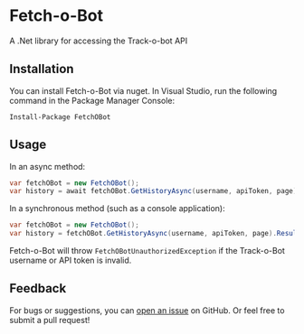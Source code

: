 # Fetch-o-Bot
A .Net library for accessing the Track-o-bot API

## Installation

You can install Fetch-o-Bot via nuget.  In Visual Studio, run the following command in the Package Manager Console:

```
Install-Package FetchOBot
```

## Usage

In an async method:

```c#
var fetchOBot = new FetchOBot();
var history = await fetchOBot.GetHistoryAsync(username, apiToken, page);
```

In a synchronous method (such as a console application):

```c#
var fetchOBot = new FetchOBot();
var history = fetchOBot.GetHistoryAsync(username, apiToken, page).Result;
```

Fetch-o-Bot will throw `FetchOBotUnauthorizedException` if the Track-o-Bot username or API token is invalid.

## Feedback

For bugs or suggestions, you can [open an issue](https://github.com/HearthCoder/FetchOBot/issues) on GitHub.  Or feel free to submit a pull request!
